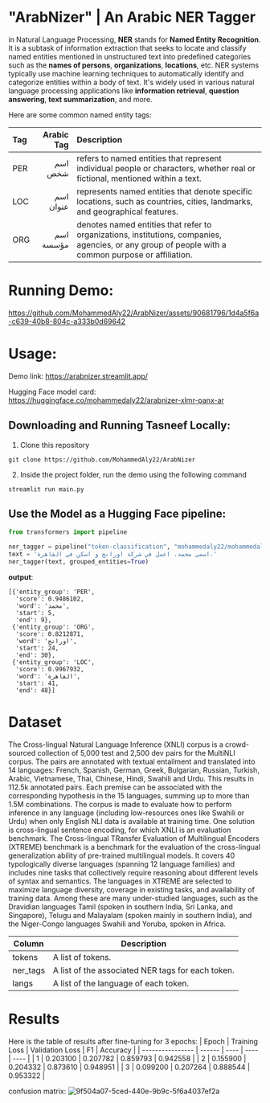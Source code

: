 # "ArabNizer" | An Arabic NER Tagger
in Natural Language Processing, **NER** stands for **Named Entity Recognition**. It is a subtask of information extraction that seeks to locate and classify named entities mentioned in unstructured text into predefined categories such as the **names of persons**, **organizations**, **locations**, etc. NER systems typically use machine learning techniques to automatically identify and categorize entities within a body of text. It's widely used in various natural language processing applications like **information retrieval**, **question answering**, **text summarization**, and more.

Here are some common named entity tags:

| Tag              | Arabic Tag | Description |
| :---------------- | ------: | :---- |
| PER        |   اسم شخص   | refers to named entities that represent individual people or characters, whether real or fictional, mentioned within a text. |
| LOC           |   اسم عنوان   | represents named entities that denote specific locations, such as countries, cities, landmarks, and geographical features.|
| ORG    |  اسم مؤسسة   | denotes named entities that refer to organizations, institutions, companies, agencies, or any group of people with a common purpose or affiliation.|

# Running Demo:
https://github.com/MohammedAly22/ArabNizer/assets/90681796/1d4a5f6a-c639-40b8-804c-a333b0d69642

# Usage:
Demo link: https://arabnizer.streamlit.app/

Hugging Face model card: https://huggingface.co/mohammedaly22/arabnizer-xlmr-panx-ar

## Downloading and Running Tasneef Locally:
1. Clone this repository
```git
git clone https://github.com/MohammedAly22/ArabNizer
```

2. Inside the project folder, run the demo using the following command
```
streamlit run main.py
```

## Use the Model as a Hugging Face pipeline:
```python
from transformers import pipeline

ner_tagger = pipeline("token-classification", "mohammedaly22/mohammedaly22/arabnizer-xlmr-panx-ar")
text = 'اسمي محمد، اعمل في شركة اورانج و اسكن في القاهرة.'
ner_tagger(text, grouped_entities=True)
```

**output**:
```
[{'entity_group': 'PER',
  'score': 0.9486102,
  'word': 'محمد',
  'start': 5,
  'end': 9},
 {'entity_group': 'ORG',
  'score': 0.8212871,
  'word': 'اورانج',
  'start': 24,
  'end': 30},
 {'entity_group': 'LOC',
  'score': 0.9967932,
  'word': 'القاهرة',
  'start': 41,
  'end': 48}]
```

# Dataset
The Cross-lingual Natural Language Inference (XNLI) corpus is a crowd-sourced collection of 5,000 test and 2,500 dev pairs for the MultiNLI corpus. The pairs are annotated with textual entailment and translated into 14 languages: French, Spanish, German, Greek, Bulgarian, Russian, Turkish, Arabic, Vietnamese, Thai, Chinese, Hindi, Swahili and Urdu. This results in 112.5k annotated pairs. Each premise can be associated with the corresponding hypothesis in the 15 languages, summing up to more than 1.5M combinations. The corpus is made to evaluate how to perform inference in any language (including low-resources ones like Swahili or Urdu) when only English NLI data is available at training time. One solution is cross-lingual sentence encoding, for which XNLI is an evaluation benchmark. The Cross-lingual TRansfer Evaluation of Multilingual Encoders (XTREME) benchmark is a benchmark for the evaluation of the cross-lingual generalization ability of pre-trained multilingual models. It covers 40 typologically diverse languages (spanning 12 language families) and includes nine tasks that collectively require reasoning about different levels of syntax and semantics. The languages in XTREME are selected to maximize language diversity, coverage in existing tasks, and availability of training data. Among these are many under-studied languages, such as the Dravidian languages Tamil (spoken in southern India, Sri Lanka, and Singapore), Telugu and Malayalam (spoken mainly in southern India), and the Niger-Congo languages Swahili and Yoruba, spoken in Africa.

| Column | Description |
| ------ | ------ |
| tokens | A list of tokens. |
| ner_tags | A list of the associated NER tags for each token. |
| langs | A list of the language of each token. |


# Results
Here is the table of results after fine-tuning for 3 epochs:
| Epoch              | Training Loss | Validation Loss | F1 | Accuracy |
| ---------------- | ------ | ---- |  ---- |  ---- |
| 1 | 0.203100 | 0.207782 | 0.859793 | 0.942558 |
| 2 | 0.155900 | 0.204332 | 0.873610 | 0.948951 |
| 3 | 0.099200 | 0.207264 | 0.888544 | 0.953322 |

confusion matrix:
![9f504a07-5ced-440e-9b9c-5f6a4037ef2a](https://github.com/MohammedAly22/ArabNizer/assets/90681796/496cf7a6-1b18-431c-af80-168dc32163de)
